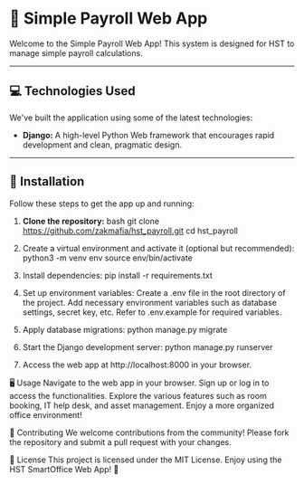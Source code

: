 # 🏢 **Simple Payroll Web App**

Welcome to the Simple Payroll Web App! This system is designed for HST to manage simple payroll calculations.

---

## 💻 **Technologies Used**

We've built the application using some of the latest technologies:

- **Django:** A high-level Python Web framework that encourages rapid development and clean, pragmatic design.
---

## 🔧 **Installation**

Follow these steps to get the app up and running:

1. **Clone the repository:**
bash
git clone https://github.com/zakmafia/hst_payroll.git
cd hst_payroll

2. Create a virtual environment and activate it (optional but recommended):
python3 -m venv env
source env/bin/activate

3. Install dependencies:
pip install -r requirements.txt

4. Set up environment variables: Create a .env file in the root directory of the project. Add necessary environment variables such as database settings, secret key, etc. Refer to .env.example for required variables.
   
5. Apply database migrations:
python manage.py migrate

6. Start the Django development server:
python manage.py runserver

7. Access the web app at http://localhost:8000 in your browser.

🖥️ Usage
Navigate to the web app in your browser. Sign up or log in to access the functionalities. Explore the various features such as room booking, IT help desk, and asset management. Enjoy a more organized office environment!

🤝 Contributing
We welcome contributions from the community! Please fork the repository and submit a pull request with your changes.

📄 License
This project is licensed under the MIT License. Enjoy using the HST SmartOffice Web App! 🎉
